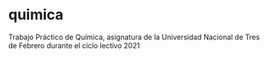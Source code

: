 # quimica
Trabajo Práctico de Química, asignatura de la Universidad Nacional de Tres de Febrero durante el ciclo lectivo 2021  
